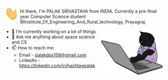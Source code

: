 <img align="left" width="50" height="50" src="hi.gif">

Hi there, I'm PALAK SRIVASTAVA from INDIA. Currently a pre-final year Computer Science student @Institute_Of_Engineering_And_Rural_technology, Prayagraj.





<img align="right" width="200" height="150" src="code-cat.gif">









- 🔭 I’m currently working on a lot of things
- 💬 Ask me anything about space science and CS
- 📫 How to reach me: 
  - Email - palakdps158@gmail.com
  - LinkedIn - https://linkedin.com/in/hashtagpalak
